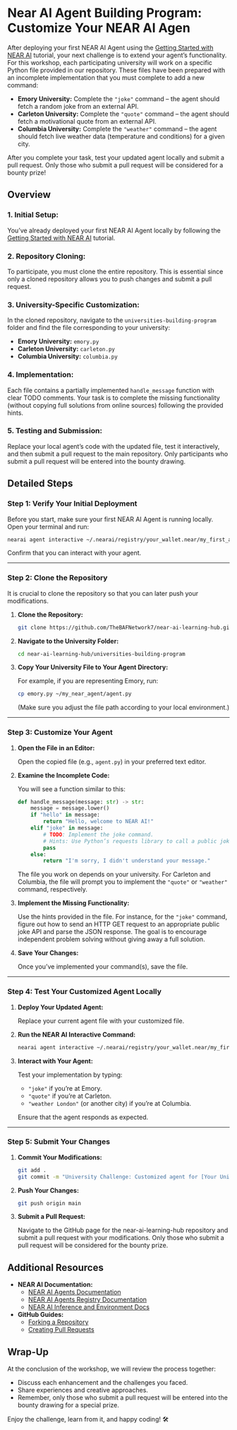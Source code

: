 # Near AI Agent Building Program: Customize Your NEAR AI Agen

After deploying your first NEAR AI Agent using the [Getting Started with NEAR AI](https://github.com/TheBAFNetwork7/near-ai-learning-hub/blob/main/tutorials/getting-started-with-near-ai.md) tutorial, your next challenge is to extend your agent’s functionality. For this workshop, each participating university will work on a specific Python file provided in our repository. These files have been prepared with an incomplete implementation that you must complete to add a new command:

- **Emory University:** Complete the `"joke"` command – the agent should fetch a random joke from an external API.
- **Carleton University:** Complete the `"quote"` command – the agent should fetch a motivational quote from an external API.
- **Columbia University:** Complete the `"weather"` command – the agent should fetch live weather data (temperature and conditions) for a given city.

After you complete your task, test your updated agent locally and submit a pull request. Only those who submit a pull request will be considered for a bounty prize!

## Overview

### 1. Initial Setup:

You’ve already deployed your first NEAR AI Agent locally by following the [Getting Started with NEAR AI](https://github.com/TheBAFNetwork7/near-ai-learning-hub/blob/main/tutorials/getting-started-with-near-ai.md) tutorial.
    
### 2. Repository Cloning:

To participate, you must clone the entire repository. This is essential since only a cloned repository allows you to push changes and submit a pull request.
    
### 3. University-Specific Customization:
    
In the cloned repository, navigate to the `universities-building-program` folder and find the file corresponding to your university:
    
- **Emory University:** `emory.py`
- **Carleton University:** `carleton.py`
- **Columbia University:** `columbia.py`
  
### 4. Implementation:
    
Each file contains a partially implemented `handle_message` function with clear TODO comments. Your task is to complete the missing functionality (without copying full solutions from online sources) following the provided hints.
    
### 5. Testing and Submission:
    
Replace your local agent’s code with the updated file, test it interactively, and then submit a pull request to the main repository. Only participants who submit a pull request will be entered into the bounty drawing.
    

## Detailed Steps

### Step 1: Verify Your Initial Deployment

Before you start, make sure your first NEAR AI Agent is running locally. Open your terminal and run:

```bash
nearai agent interactive ~/.nearai/registry/your_wallet.near/my_first_agent/0.0.1 --local
```

Confirm that you can interact with your agent.

---

### Step 2: Clone the Repository

It is crucial to clone the repository so that you can later push your modifications.

1. **Clone the Repository:**
    
    ```bash
    git clone https://github.com/TheBAFNetwork7/near-ai-learning-hub.git
    ```
    
2. **Navigate to the University Folder:**
    
    ```bash
    cd near-ai-learning-hub/universities-building-program
    ```
    
3. **Copy Your University File to Your Agent Directory:**
    
    For example, if you are representing Emory, run:
    
    ```bash
    cp emory.py ~/my_near_agent/agent.py
    ```
    
    (Make sure you adjust the file path according to your local environment.)
    
---

### Step 3: Customize Your Agent

1. **Open the File in an Editor:**
    
    Open the copied file (e.g., `agent.py`) in your preferred text editor.
    
2. **Examine the Incomplete Code:**
    
    You will see a function similar to this:
    
    ```python
    def handle_message(message: str) -> str:
        message = message.lower()
        if "hello" in message:
            return "Hello, welcome to NEAR AI!"
        elif "joke" in message:
            # TODO: Implement the joke command.
            # Hints: Use Python’s requests library to call a public joke API.
            pass
        else:
            return "I'm sorry, I didn't understand your message."
    ```
    
    The file you work on depends on your university. For Carleton and Columbia, the file will prompt you to implement the `"quote"` or `"weather"` command, respectively.
    
3. **Implement the Missing Functionality:**
    
    Use the hints provided in the file. For instance, for the `"joke"` command, figure out how to send an HTTP GET request to an appropriate public joke API and parse the JSON response. The goal is to encourage independent problem solving without giving away a full solution.
    
4. **Save Your Changes:**
    
    Once you’ve implemented your command(s), save the file.

---

### Step 4: Test Your Customized Agent Locally

1. **Deploy Your Updated Agent:**
    
    Replace your current agent file with your customized file.
    
2. **Run the NEAR AI Interactive Command:**
    
    ```bash
    nearai agent interactive ~/.nearai/registry/your_wallet.near/my_first_agent/0.0.1 --local
    ```
    
3. **Interact with Your Agent:**
    
    Test your implementation by typing:
    
    - `"joke"` if you’re at Emory.
    - `"quote"` if you’re at Carleton.
    - `"weather London"` (or another city) if you’re at Columbia.
    
    Ensure that the agent responds as expected.

---

### Step 5: Submit Your Changes

1. **Commit Your Modifications:**
    
    ```bash
    git add .
    git commit -m "University Challenge: Customized agent for [Your University] with [joke/quote/weather] command"
    ```
    
2. **Push Your Changes:**
    
    ```bash
    git push origin main
    ```
    
3. **Submit a Pull Request:**
    
    Navigate to the GitHub page for the near-ai-learning-hub repository and submit a pull request with your modifications. Only those who submit a pull request will be considered for the bounty prize.
    

## Additional Resources

- **NEAR AI Documentation:**
    - [NEAR AI Agents Documentation](https://docs.near.ai/agents/)
    - [NEAR AI Agents Registry Documentation](https://docs.near.ai/agents/registry/#uploading-an-agent)
    - [NEAR AI Inference and Environment Docs](https://docs.near.ai/agents/env/inference/)
- **GitHub Guides:**
    - [Forking a Repository](https://docs.github.com/en/get-started/quickstart/fork-a-repo)
    - [Creating Pull Requests](https://docs.github.com/en/github/collaborating-with-issues-and-pull-requests/about-pull-requests)

## Wrap-Up

At the conclusion of the workshop, we will review the process together:

- Discuss each enhancement and the challenges you faced.
- Share experiences and creative approaches.
- Remember, only those who submit a pull request will be entered into the bounty drawing for a special prize.

Enjoy the challenge, learn from it, and happy coding! 🛠️
